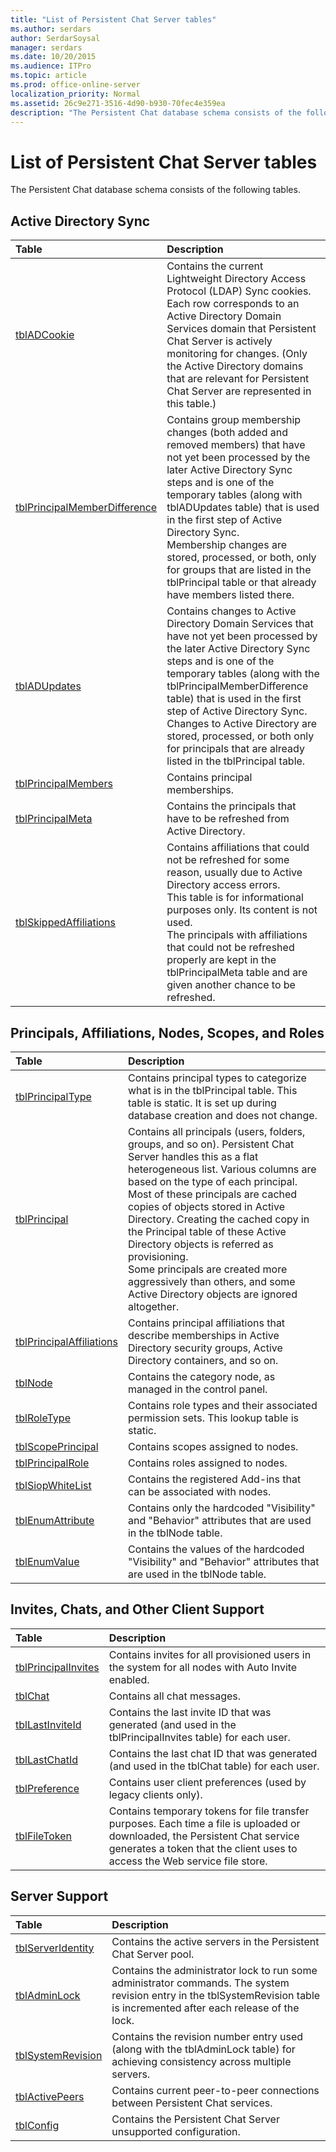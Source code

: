```yaml
---
title: "List of Persistent Chat Server tables"
ms.author: serdars
author: SerdarSoysal
manager: serdars
ms.date: 10/20/2015
ms.audience: ITPro
ms.topic: article
ms.prod: office-online-server
localization_priority: Normal
ms.assetid: 26c9e271-3516-4d90-b930-70fec4e359ea
description: "The Persistent Chat database schema consists of the following tables."
---
```


# List of Persistent Chat Server tables
 
The Persistent Chat database schema consists of the following tables.
  
## Active Directory Sync

|**Table**|**Description**|
|:-----|:-----|
|[tblADCookie](tbladcookie.md) <br/> |Contains the current Lightweight Directory Access Protocol (LDAP) Sync cookies. Each row corresponds to an Active Directory Domain Services domain that Persistent Chat Server is actively monitoring for changes. (Only the Active Directory domains that are relevant for Persistent Chat Server are represented in this table.)  <br/> |
|[tblPrincipalMemberDifference](tblprincipalmemberdifference.md) <br/> |Contains group membership changes (both added and removed members) that have not yet been processed by the later Active Directory Sync steps and is one of the temporary tables (along with tblADUpdates table) that is used in the first step of Active Directory Sync.  <br/> Membership changes are stored, processed, or both, only for groups that are listed in the tblPrincipal table or that already have members listed there.  <br/> |
|[tblADUpdates](tbladupdates.md) <br/> |Contains changes to Active Directory Domain Services that have not yet been processed by the later Active Directory Sync steps and is one of the temporary tables (along with the tblPrincipalMemberDifference table) that is used in the first step of Active Directory Sync.  <br/> Changes to Active Directory are stored, processed, or both only for principals that are already listed in the tblPrincipal table.  <br/> |
|[tblPrincipalMembers](tblprincipalmembers.md) <br/> |Contains principal memberships.  <br/> |
|[tblPrincipalMeta](tblprincipalmeta.md) <br/> |Contains the principals that have to be refreshed from Active Directory.  <br/> |
|[tblSkippedAffiliations](tblskippedaffiliations.md) <br/> |Contains affiliations that could not be refreshed for some reason, usually due to Active Directory access errors.  <br/> This table is for informational purposes only. Its content is not used.  <br/> The principals with affiliations that could not be refreshed properly are kept in the tblPrincipalMeta table and are given another chance to be refreshed.  <br/> |
   
## Principals, Affiliations, Nodes, Scopes, and Roles

|**Table**|**Description**|
|:-----|:-----|
|[tblPrincipalType](tblprincipaltype.md) <br/> |Contains principal types to categorize what is in the tblPrincipal table. This table is static. It is set up during database creation and does not change.  <br/> |
|[tblPrincipal](tblprincipal.md) <br/> |Contains all principals (users, folders, groups, and so on). Persistent Chat Server handles this as a flat heterogeneous list. Various columns are based on the type of each principal.  <br/> Most of these principals are cached copies of objects stored in Active Directory. Creating the cached copy in the Principal table of these Active Directory objects is referred as provisioning.  <br/> Some principals are created more aggressively than others, and some Active Directory objects are ignored altogether.  <br/> |
|[tblPrincipalAffiliations](tblprincipalaffiliations.md) <br/> |Contains principal affiliations that describe memberships in Active Directory security groups, Active Directory containers, and so on.  <br/> |
|[tblNode](tblnode.md) <br/> |Contains the category node, as managed in the control panel.  <br/> |
|[tblRoleType](tblroletype.md) <br/> |Contains role types and their associated permission sets. This lookup table is static.  <br/> |
|[tblScopePrincipal](tblscopeprincipal.md) <br/> |Contains scopes assigned to nodes.  <br/> |
|[tblPrincipalRole](tblprincipalrole.md) <br/> |Contains roles assigned to nodes.  <br/> |
|[tblSiopWhiteList](tblsiopwhitelist.md) <br/> |Contains the registered Add-ins that can be associated with nodes.  <br/> |
|[tblEnumAttribute](tblenumattribute.md) <br/> |Contains only the hardcoded "Visibility" and "Behavior" attributes that are used in the tblNode table.  <br/> |
|[tblEnumValue](tblenumvalue.md) <br/> |Contains the values of the hardcoded "Visibility" and "Behavior" attributes that are used in the tblNode table.  <br/> |
   
## Invites, Chats, and Other Client Support

|**Table**|**Description**|
|:-----|:-----|
|[tblPrincipalInvites](tblprincipalinvites.md) <br/> |Contains invites for all provisioned users in the system for all nodes with Auto Invite enabled.  <br/> |
|[tblChat](tblchat.md) <br/> |Contains all chat messages.  <br/> |
|[tblLastInviteId](tbllastinviteid.md) <br/> |Contains the last invite ID that was generated (and used in the tblPrincipalInvites table) for each user.  <br/> |
|[tblLastChatId](tbllastchatid.md) <br/> |Contains the last chat ID that was generated (and used in the tblChat table) for each user.  <br/> |
|[tblPreference](tblpreference.md) <br/> |Contains user client preferences (used by legacy clients only).  <br/> |
|[tblFileToken](tblfiletoken.md) <br/> |Contains temporary tokens for file transfer purposes. Each time a file is uploaded or downloaded, the Persistent Chat service generates a token that the client uses to access the Web service file store.  <br/> |
   
## Server Support

|**Table**|**Description**|
|:-----|:-----|
|[tblServerIdentity](tblserveridentity.md) <br/> |Contains the active servers in the Persistent Chat Server pool.  <br/> |
|[tblAdminLock](tbladminlock.md) <br/> |Contains the administrator lock to run some administrator commands. The system revision entry in the tblSystemRevision table is incremented after each release of the lock.  <br/> |
|[tblSystemRevision](tblsystemrevision.md) <br/> |Contains the revision number entry used (along with the tblAdminLock table) for achieving consistency across multiple servers.  <br/> |
|[tblActivePeers](tblactivepeers.md) <br/> |Contains current peer-to-peer connections between Persistent Chat services.  <br/> |
|[tblConfig](tblconfig.md) <br/> |Contains the Persistent Chat Server unsupported configuration.  <br/> |
   

